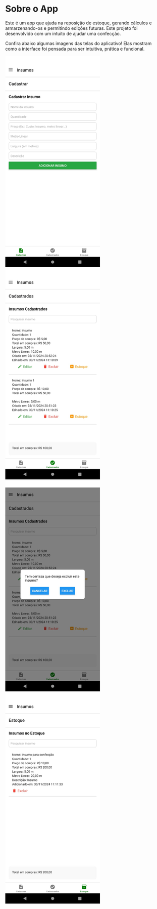 # Sobre o App

Este é um app que ajuda na reposição de estoque, gerando cálculos e armarzenando-os e permitindo edições futuras. Este projeto foi desenvolvido com um intuito de ajudar uma confecção.

Confira abaixo algumas imagens das telas do aplicativo! Elas mostram como a interface foi pensada para ser intuitiva, prática e funcional.

<img src="https://github.com/AdynanAraujo/calculadora-estoque-confeccao/blob/main/imgs_screens/img1.jpeg" width="300">

<img src="https://github.com/AdynanAraujo/calculadora-estoque-confeccao/blob/main/imgs_screens/img2.jpeg" width="300">

<img src="https://github.com/AdynanAraujo/calculadora-estoque-confeccao/blob/main/imgs_screens/img3.jpeg" width="300">

<img src="https://github.com/AdynanAraujo/calculadora-estoque-confeccao/blob/main/imgs_screens/img4.jpeg" width="300">
